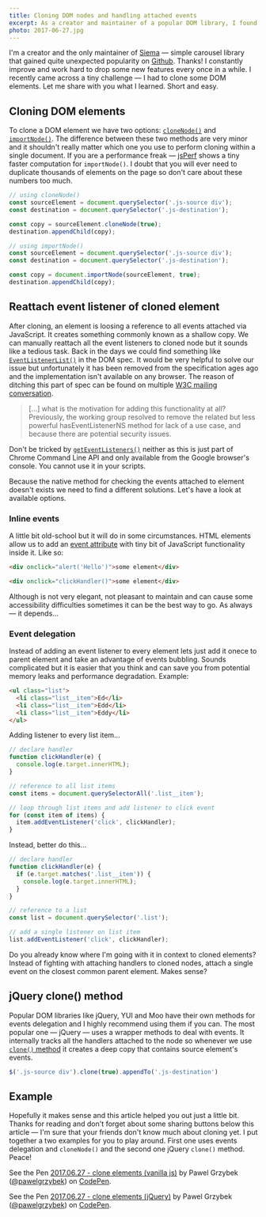 ```yaml
---
title: Cloning DOM nodes and handling attached events
excerpt: As a creator and maintainer of a popular DOM library, I found myself in a situation when I had to clone an element. Sounds trivially? This is what I learned.
photo: 2017-06-27.jpg
---
```


I'm a creator and the only maintainer of [Siema](https://pawelgrzybek.com/siema/) — simple carousel library that gained quite unexpected popularity on [Github](https://github.com/pawelgrzybek/siema). Thanks! I constantly improve and work hard to drop some new features every once in a while. I recently came across a tiny challenge — I had to clone some DOM elements. Let me share with you what I learned. Short and easy.

## Cloning DOM elements

To clone a DOM element we have two options: [`cloneNode()`](https://developer.mozilla.org/en/docs/Web/API/Node/cloneNode) and [`importNode()`](https://developer.mozilla.org/en-US/docs/Web/API/Document/importNode). The difference between these two methods are very minor and it shouldn't really matter which one you use to perform cloning within a single document. If you are a performance freak — [jsPerf](https://jsperf.com/innerhtml-vs-importnode/6) shows a tiny faster computation for `importNode()`. I doubt that you will ever need to duplicate thousands of elements on the page so don't care about these numbers too much.

```js
// using cloneNode()
const sourceElement = document.querySelector('.js-source div');
const destination = document.querySelector('.js-destination');

const copy = sourceElement.cloneNode(true);
destination.appendChild(copy);
```

```js
// using importNode()
const sourceElement = document.querySelector('.js-source div');
const destination = document.querySelector('.js-destination');

const copy = document.importNode(sourceElement, true);
destination.appendChild(copy);
```

## Reattach event listener of cloned element

After cloning, an element is loosing a reference to all events attached via JavaScript. It creates something commonly known as a shallow copy. We can manually reattach all the event listeners to cloned node but it sounds like a tedious task. Back in the days we could find something like [`EventListenerList()`](https://www.w3.org/TR/2001/WD-DOM-Level-3-Events-20010823/events.html#Events-EventListenerList) in the DOM spec. It would be very helpful to solve our issue but unfortunately it has been removed from the specification ages ago and the implementation isn't available on any browser. The reason of ditching this part of spec can be found on multiple [W3C mailing conversation](https://stackoverflow.com/a/7814692/2290040).

> [...] what is the motivation for adding this functionality at all? Previously, the working group resolved to remove the related but less powerful hasEventListenerNS method for lack of a use case, and because there are potential security issues.

Don't be tricked by [`getEventListeners()`](https://developers.google.com/web/tools/chrome-devtools/console/command-line-reference#geteventlistenersobject) neither as this is just part of Chrome Command Line API and only available from the Google browser's console. You cannot use it in your scripts.

Because the native method for checking the events attached to element doesn't exists we need to find a different solutions. Let's have a look at available options.

### Inline events

A little bit old-school but it will do in some circumstances. HTML elements allow us to add an [event attribute](https://developer.mozilla.org/en-US/docs/Web/API/GlobalEventHandlers) with tiny bit of JavaScript functionality inside it. Like so:

```html
<div onclick="alert('Hello')">some element</div>
```

```html
<div onclick="clickHandler()">some element</div>
```

Although is not very elegant, not pleasant to maintain and can cause some accessibility difficulties sometimes it can be the best way to go. As always — it depends…

### Event delegation

Instead of adding an event listener to every element lets just add it onece to parent element and take an advantage of events bubbling. Sounds complicated but it is easier that you think and can save you from potential memory leaks and performance degradation. Example:

```html
<ul class="list">
  <li class="list__item">Ed</li>
  <li class="list__item">Edd</li>
  <li class="list__item">Eddy</li>
</ul>
```

Adding listener to every list item…

```js
// declare handler
function clickHandler(e) {
  console.log(e.target.innerHTML);
}

// reference to all list items
const items = document.querySelectorAll('.list__item');

// loop through list items and add listener to click event
for (const item of items) {
  item.addEventListener('click', clickHandler);
}
```

Instead, better do this...

```js
// declare handler
function clickHandler(e) {
  if (e.target.matches('.list__item')) {
    console.log(e.target.innerHTML);
  }
}

// reference to a list
const list = document.querySelector('.list');

// add a single listener on list item
list.addEventListener('click', clickHandler);
```

Do you already know where I'm going with it in context to cloned elements? Instead of fighting with attaching handlers to cloned nodes, attach a single event on the closest common parent element. Makes sense?

## jQuery clone() method

Popular DOM libraries like jQuery, YUI and Moo have their own methods for events delegation and I highly recommend using them if you can. The most popular one — jQuery —  uses a wrapper methods to deal with events. It internally tracks all the handlers attached to the node so whenever we use [`clone()` method](https://api.jquery.com/clone/) it creates a deep copy that contains source element's events.

```js
$('.js-source div').clone(true).appendTo('.js-destination')
```

## Example

Hopefully it makes sense and this article helped you out just a little bit. Thanks for reading and don't forget about some sharing buttons below this article — I'm sure that your friends don't know much about cloning yet. I put together a two examples for you to play around. First one uses events delegation and `cloneNode()` and the second one jQuery `clone()` method. Peace!

<p>
<p data-height="320" data-theme-id="14885" data-slug-hash="eRWbJZ" data-default-tab="result" data-user="pawelgrzybek" data-embed-version="2" data-pen-title="2017.06.27 - clone elements (vanilla js)" class="codepen">See the Pen <a href="https://codepen.io/pawelgrzybek/pen/eRWbJZ/">2017.06.27 - clone elements (vanilla js)</a> by Pawel Grzybek (<a href="https://codepen.io/pawelgrzybek">@pawelgrzybek</a>) on <a href="https://codepen.io">CodePen</a>.</p>
<script async src="https://production-assets.codepen.io/assets/embed/ei.js"></script>
</p>

<p>
<p data-height="320" data-theme-id="14885" data-slug-hash="rwGQap" data-default-tab="result" data-user="pawelgrzybek" data-embed-version="2" data-pen-title="2017.06.27 - clone elements (jQuery)" class="codepen">See the Pen <a href="https://codepen.io/pawelgrzybek/pen/rwGQap/">2017.06.27 - clone elements (jQuery)</a> by Pawel Grzybek (<a href="https://codepen.io/pawelgrzybek">@pawelgrzybek</a>) on <a href="https://codepen.io">CodePen</a>.</p>
<script async src="https://production-assets.codepen.io/assets/embed/ei.js"></script>
</p>
